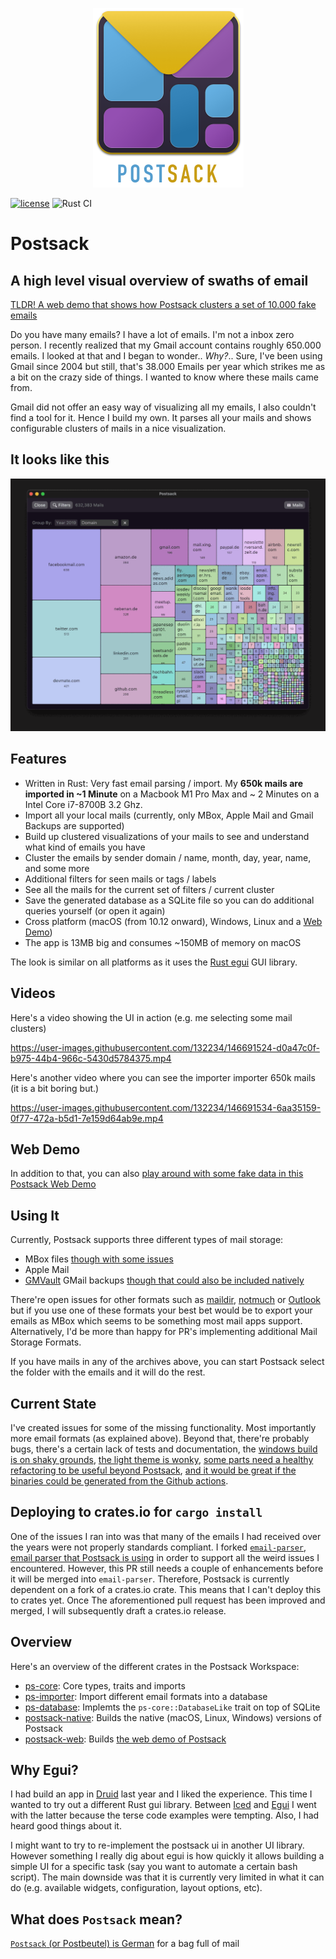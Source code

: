 <p align="center">
<img src="resources/github_logo.png" width="241" height="287" />
</p>

[![license](https://shields.io/badge/license-MIT-green)](https://github.com/terhechte/postsack/blob/main/LICENSE.md)
![Rust CI](https://github.com/terhechte/postsack/actions/workflows/rust.yml/badge.svg)

# Postsack

## A high level visual overview of swaths of email

[TLDR! A web demo that shows how Postsack clusters a set of 10.000 fake emails](https://terhech.de/postsack_demo)

Do you have many emails? I have a lot of emails. I'm not a inbox zero person. I recently realized that my Gmail account contains roughly 650.000 emails. I looked at that and I began
to wonder.. *Why?*..
Sure, I've been using Gmail since 2004 but still, that's 38.000 Emails per year which strikes me as a bit
on the crazy side of things. I wanted to know where these mails came from.

Gmail did not offer an easy way of visualizing all my emails, I also couldn't find a tool for it. Hence I
build my own. It parses all your mails and shows configurable clusters of mails in a nice visualization.

## It looks like this

![Example](resources/animation.gif)

## Features

- Written in Rust: Very fast email parsing / import. My **650k mails are imported in ~1 Minute** on a Macbook M1 Pro Max and ~ 2 Minutes on a Intel Core i7-8700B 3.2 Ghz.
- Import all your local mails (currently, only MBox, Apple Mail and Gmail Backups are supported)
- Build up clustered visualizations of your mails to see and understand what kind of emails you have
- Cluster the emails by sender domain / name, month, day, year, name, and some more
- Additional filters for seen mails or tags / labels
- See all the mails for the current set of filters / current cluster
- Save the generated database as a SQLite file so you can do additional queries yourself (or open it again)
- Cross platform (macOS (from 10.12 onward), Windows, Linux and a [Web Demo](https://terhech.de/postsack_demo))
- The app is 13MB big and consumes ~150MB of memory on macOS

The look is similar on all platforms as it uses the [Rust egui](https://github.com/emilk/egui) GUI library.

## Videos

Here's a video showing the UI in action (e.g. me selecting some mail clusters)



https://user-images.githubusercontent.com/132234/146691524-d0a47c0f-b975-44b4-966c-5430d5784375.mp4



Here's another video where you can see the importer importer 650k mails (it is a bit boring but.)



https://user-images.githubusercontent.com/132234/146691534-6aa35159-0f77-472a-b5d1-7e159d64ab9e.mp4



## Web Demo

In addition to that, you can also [play around with some fake data in this Postsack Web Demo](https://terhech.de/postsack_demo)

## Using It

Currently, Postsack supports three different types of mail storage:

- MBox files [though with some issues](https://github.com/terhechte/postsack/issues/19)
- Apple Mail
- [GMVault](http://gmvault.org) GMail backups [though that could also be included natively](https://github.com/terhechte/postsack/issues/23)

There're open issues for other formats such as [maildir](https://github.com/terhechte/postsack/issues/18), [notmuch](https://github.com/terhechte/postsack/issues/17) or [Outlook](https://github.com/terhechte/postsack/issues/3) but if you use one of these formats your best bet would be to export your emails as MBox which seems to be something most mail apps support. Alternatively, I'd be more than happy for PR's implementing additional Mail Storage Formats.

If you have mails in any of the archives above, you can start Postsack select the folder with the emails
and it will do the rest.

## Current State

I've created issues for some of the missing functionality. Most importantly more email formats (as explained above). Beyond that, there're probably bugs, there's a certain lack of tests and documentation, the [windows build is on shaky grounds](https://github.com/terhechte/postsack/issues/20), [the light theme is wonky](https://github.com/terhechte/postsack/issues/15), [some parts need a healthy refactoring to be useful beyond Postsack](https://github.com/terhechte/postsack/issues/11), [and it would be great if the binaries could be generated from the Github actions](https://github.com/terhechte/postsack/issues/10).

## Deploying to crates.io for `cargo install`

One of the issues I ran into was that many of the emails I had received over the years were not
properly standards compliant. I forked [`email-parser`, email parser that Postsack is using](https://github.com/Mubelotix/email-parser/pull/11) in order to support all the weird issues I encountered. However,
this PR still needs a couple of enhancements before it will be merged into `email-parser`. Therefore,
Postsack is currently dependent on a fork of a crates.io crate. This means that I can't deploy this to
crates yet. Once The aforementioned pull request has been improved and merged, I will subsequently draft
a crates.io release.

## Overview

Here's an overview of the different crates in the Postsack Workspace:

- [ps-core](ps-core/src/lib.rs): Core types, traits and imports
- [ps-importer](ps-importer/src/lib.rs): Import different email formats into a database
- [ps-database](ps-database/src/lib.rs): Implemts the `ps-core::DatabaseLike` trait on top of SQLite
- [postsack-native](postsack-native): Builds the native (macOS, Linux, Windows) versions of Postsack
- [postsack-web](postsack-web): Builds [the web demo of Postsack](https://terhech.de/postsack_demo)

## Why Egui?

I had build an app in [Druid](https://github.com/linebender/druid) last year and I liked the experience.
This time I wanted to try out a different Rust gui library. Between [Iced](https://github.com/iced-rs/iced) 
and [Egui](https://github.com/emilk/egui) I went with the latter because the terse code examples were
tempting. Also, I had heard good things about it.

I might want to try to re-implement the postsack ui in another UI library. However something I really dig
about egui is how quickly it allows building a simple UI for a specific task (say you want to automate
a certain bash script). The main downside was that it is currently very limited in what it can do (e.g. available widgets, configuration, layout options, etc).

## What does `Postsack` mean?

[`Postsack` (or Postbeutel) is German](https://de.wikipedia.org/wiki/Postbeutel) for a bag full of mail
